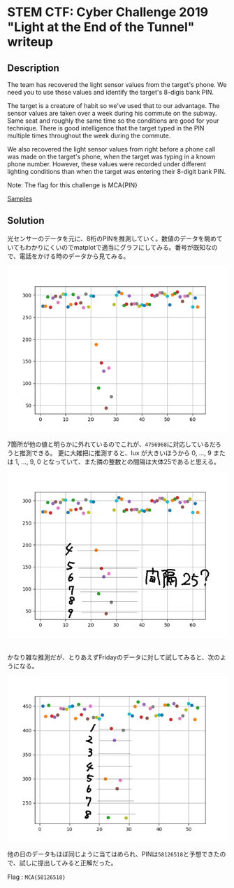 # STEM CTF: Cyber Challenge 2019 "Light at the End of the Tunnel" writeup

## Description
The team has recovered the light sensor values from the target's phone. We need you to use these values and identify the target's 8-digis bank PIN.

The target is a creature of habit so we've used that to our advantage. The sensor values are taken over a week during his commute on the subway. Same seat and roughly the same time so the conditions are good for your technique. There is good intelligence that the target typed in the PIN multiple times throughout the week during the commute.

We also recovered the light sensor values from right before a phone call was made on the target's phone, when the target was typing in a known phone number. However, these values were recorded under different lighting conditions than when the target was entering their 8-digit bank PIN.

Note: The flag for this challenge is MCA{PIN}

[Samples](Samples.txt)

## Solution

光センサーのデータを元に、8桁のPINを推測していく。数値のデータを眺めていてもわかりにくいのでmatplotで適当にグラフにしてみる。番号が既知なので、電話をかける時のデータから見てみる。


![phonecall](phonecall.png)

7箇所が他の値と明らかに外れているのでこれが、`4756968`に対応しているだろうと推測できる。
更に大雑把に推測すると、lux が大きいほうから 0, ..., 9 または 1, ..., 9, 0 となっていて、また隣の整数との間隔は大体25であると思える。

![phonecall_0](phonecall_0.png)


<br>
かなり雑な推測だが、とりあえずFridayのデータに対して試してみると、次のようになる。

![pin](pin.png)

他の日のデータもほぼ同じように当てはめられ、PINは`58126518`と予想できたので、試しに提出してみると正解だった。

Flag : `MCA{58126518}`
